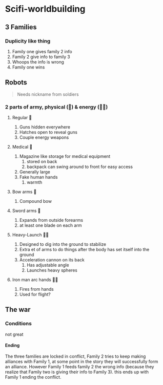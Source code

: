 # Scifi-worldbuilding

## 3 Families

### Duplicity like thing

1. Family one gives family 2 info
2. Family 2 give info to family 3
3. Whoops the info is wrong
4. Family one wins

## Robots

> Needs nickname from soldiers

### 2 parts of army, physical ​(:muscle:) & energy (:rainbow_flag:)​

1. Regular :muscle:
   1. Guns hidden everywhere
   2. Hatches open to reveal guns
   3. Couple energy weapons
2. Medical :muscle:
   1. Magazine like storage for medical equipment
      1. stored on back
      2. backpack can swing around to front for easy access
   2. Generally large
   3. Fake human hands
      1. warmth
3. Bow arms :muscle:

   1. Compound bow
4. Sword arms :muscle:

   1. Expands from outside forearms
   2. at least one blade on each arm
5. Heavy-Launch :rainbow_flag:
   1. Designed to dig into the ground to stabilize
   2. Extra et of arms to do things after the body has set itself into the ground
   3. Acceleration cannon on its back
      1. Has adjustable angle
      2. Launches heavy spheres
6. Iron man arc hands :rainbow_flag:
   1. Fires from hands
   2. Used for flight?

## The war

### Conditions

not great

#### Ending

The three families are locked in conflict, Family 2 tries to keep making alliances with Family 1, at some point in the story they will successfully form an alliance. However Family 1 feeds family 2 the wrong info (because they realize that Family two is giving their info to Family 3). this ends up with Family 1 ending the conflict.
